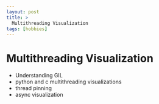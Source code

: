 ```yaml
---
layout: post
title: >
  Multithreading Visualization
tags: [hobbies]
---
```


# Multithreading Visualization

- Understanding GIL
- python and c multithreading visualizations
- thread pinning
- async visualization